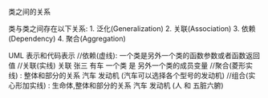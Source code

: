 类之间的关系

类与类之间存在以下关系:
    1. 泛化(Generalization)
    2. 关联(Association)
    3. 依赖(Dependency)
    4. 聚合(Aggregation)


UML 表示和代码表示
//依赖(虚线): 一个类是另外一个类的函数参数或者函数返回值
//关联(实线) 关联 张三 有车 一个类 是 另外一个类的成员变量
//聚合(菱形实线) : 整体和部分的关系 汽车 发动机 (汽车可以选择各个型号的发动机)
//组合(实心形加实线) : 生命体,整体和部分的关系 汽车 发动机 (人 和 五脏六腑)